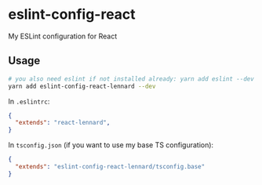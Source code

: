 # eslint-config-react

My ESLint configuration for React

## Usage

```sh
# you also need eslint if not installed already: yarn add eslint --dev
yarn add eslint-config-react-lennard --dev
```

In `.eslintrc`:

```json
{ 
  "extends": "react-lennard", 
} 
```

In `tsconfig.json` (if you want to use my base TS configuration):

```json
{
  "extends": "eslint-config-react-lennard/tsconfig.base"
}
```
